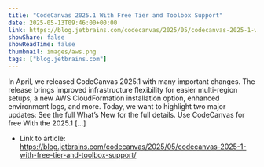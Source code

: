 ```yaml
---
title: "CodeCanvas 2025.1 With Free Tier and Toolbox Support"
date: 2025-05-13T09:46:00+00:00
link: https://blog.jetbrains.com/codecanvas/2025/05/codecanvas-2025-1-with-free-tier-and-toolbox-support/
showShare: false
showReadTime: false
thumbnail: images/aws.png
tags: ["blog.jetbrains.com"]
---
```

In April, we released CodeCanvas 2025.1 with many important changes. The release brings improved infrastructure flexibility for easier multi-region setups, a new AWS CloudFormation installation option, enhanced environment logs, and more. Today, we want to highlight two major updates: See the full What’s New for the full details. Use CodeCanvas for free With the 2025.1 […]

- Link to article: https://blog.jetbrains.com/codecanvas/2025/05/codecanvas-2025-1-with-free-tier-and-toolbox-support/